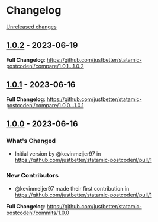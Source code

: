 # Changelog 

[Unreleased changes](https://github.com/justbetter/statamic-postcodenl/compare/1.0.2...master)
## [1.0.2](https://github.com/justbetter/statamic-postcodenl/releases/tag/1.0.2) - 2023-06-19

**Full Changelog**: https://github.com/justbetter/statamic-postcodenl/compare/1.0.1...1.0.2

## [1.0.1](https://github.com/justbetter/statamic-postcodenl/releases/tag/1.0.1) - 2023-06-16

**Full Changelog**: https://github.com/justbetter/statamic-postcodenl/compare/1.0.0...1.0.1

## [1.0.0](https://github.com/justbetter/statamic-postcodenl/releases/tag/1.0.0) - 2023-06-16

### What's Changed
* Initial version by @kevinmeijer97 in https://github.com/justbetter/statamic-postcodenl/pull/1

### New Contributors
* @kevinmeijer97 made their first contribution in https://github.com/justbetter/statamic-postcodenl/pull/1

**Full Changelog**: https://github.com/justbetter/statamic-postcodenl/commits/1.0.0

